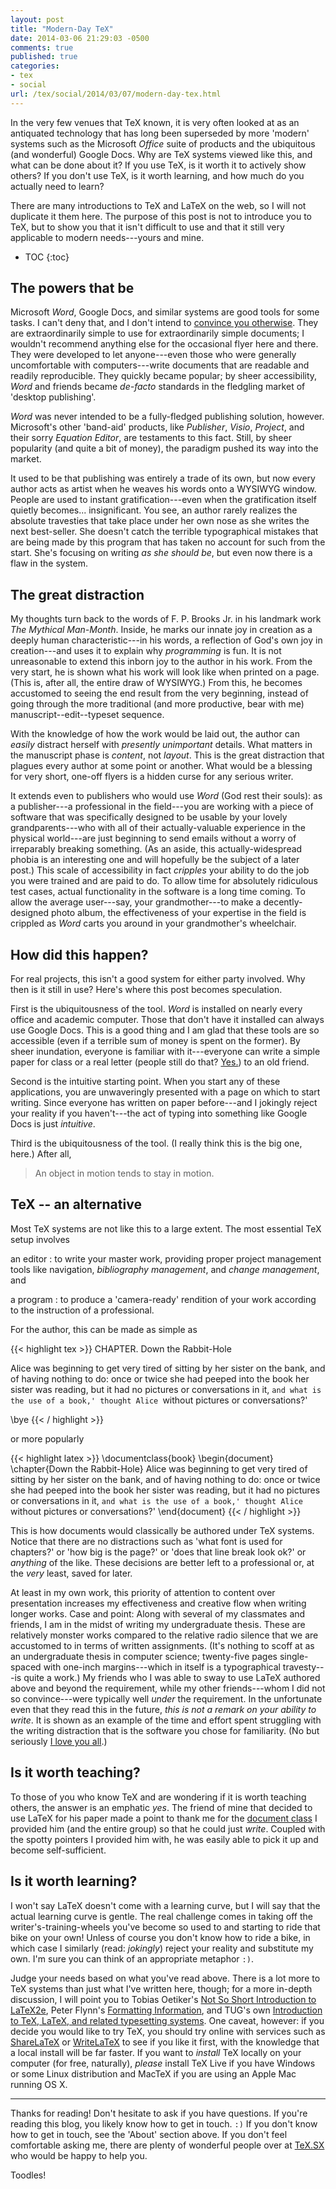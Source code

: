 ```yaml
---
layout: post
title: "Modern-Day TeX"
date: 2014-03-06 21:29:03 -0500
comments: true
published: true
categories:
- tex
- social
url: /tex/social/2014/03/07/modern-day-tex.html
---
```


In the very few venues that TeX known,
  it is very often looked at as an antiquated technology
  that has long been superseded by more 'modern' systems
  such as the Microsoft *Office* suite of products
  and the ubiquitous (and wonderful) Google Docs.
Why are TeX systems viewed like this,
  and what can be done about it?
If you       use TeX, is it worth it to actively show others?
If you don't use TeX, is it worth learning,
  and how much do you actually need to learn?

<!--more-->

There are many introductions to TeX and LaTeX on the web,
  so I will not duplicate it them here.
The purpose of this post is not to introduce you to TeX,
  but to show you that it isn't difficult to use
  and that it still very applicable to modern needs---yours and mine.

* TOC
{:toc}

## The powers that be ##

Microsoft *Word*, Google Docs, and similar systems are good tools for some tasks.
I can't deny that, and I don't intend to [convince you otherwise][1].
They are extraordinarily simple to use for extraordinarily simple documents;
  I wouldn't recommend anything else for the occasional flyer here and there.
They were developed to let anyone---even
  those who were generally uncomfortable with computers---write documents
  that are readable and readily reproducible.
They quickly became popular; by sheer accessibility, *Word* and friends became
  *de-facto* standards in the fledgling market of 'desktop publishing'.

*Word* was never intended to be a fully-fledged publishing solution, however.
Microsoft's other 'band-aid' products,
  like *Publisher*, *Visio*, *Project*, and their sorry *Equation Editor*,
  are testaments to this fact.
Still, by sheer popularity (and quite a bit of money),
  the paradigm pushed its way into the market.

It used to be that publishing was entirely a trade of its own,
  but now every author acts as artist when he weaves his words onto a WYSIWYG window.
People are used to instant gratification---even when
  the gratification itself quietly becomes... insignificant.
You see, an author rarely realizes the absolute travesties
  that take place under her own nose as she writes the next best-seller.
She doesn't catch the terrible typographical mistakes that are being
  made by this program that has taken no account for such from the start.
She's focusing on writing *as she should be*,
 but even now there is a flaw in the system.

## The great distraction ##

My thoughts turn back to the words of F. P. Brooks Jr.
  in his landmark work *The Mythical Man-Month*.
Inside, he marks our innate joy in creation as
  a deeply human characteristic---in his words,
  a reflection of God's own joy in creation---and uses it
  to explain why *programming* is fun.
It is not unreasonable to extend this inborn joy to the author in his work.
From the very start, he is shown what his work will look like when printed on a page.
(This is, after all, the entire draw of WYSIWYG.)
From this, he becomes accustomed to seeing the end result from the very beginning,
  instead of going through the more traditional (and more productive, bear with me)
  manuscript--edit--typeset sequence.

With the knowledge of how the work would be laid out,
  the author can *easily* distract herself with *presently unimportant* details.
What matters in the manuscript phase is *content*, not *layout*.
This is the great distraction that plagues every author at some point or another.
What would be a blessing for very short, one-off flyers
  is a hidden curse for any serious writer.

It extends even to publishers who would use *Word* (God rest their souls):
  as a publisher---a professional in the field---you are working with
  a piece of software that was specifically designed to be usable by
  your lovely grandparents---who with all of their actually-valuable experience
  in the physical world---are just beginning to send emails
  without a worry of irreparably breaking something.
(As an aside, this actually-widespread phobia is an interesting one
  and will hopefully be the subject of a later post.)
This scale of accessibility in fact *cripples* your ability
  to do the job you were trained and are paid to do.
To allow time for absolutely ridiculous test cases,
  actual functionality in the software is a long time coming.
To allow the average user---say, your grandmother---to make a decently-designed photo album,
  the effectiveness of your expertise in the field
  is crippled as *Word* carts you around in your grandmother's wheelchair.

## How did this happen? ##

For real projects, this isn't a good system for either party involved.
Why then is it still in use?
Here's where this post becomes speculation.

First is the ubiquitousness of the tool.
*Word* is installed on nearly every office and academic computer.
Those that don't have it installed can always use Google Docs.
This is a good thing and I am glad that these tools are so accessible
  (even if a terrible sum of money is spent on the former).
By sheer inundation, everyone is familiar with it---everyone can write
  a simple paper for class or a real letter (people still do that?  [Yes.][2]) to an old friend.

Second is the intuitive starting point.
When you start any of these applications,
  you are unwaveringly presented with a page on which to start writing.
Since everyone has written on paper before---and I jokingly reject
  your reality if you haven't---the act of typing into something like Google Docs
  is just *intuitive*.

Third is the ubiquitousness of the tool.
(I really think this is the big one, here.)
After all,

> An object in motion tends to stay in motion.

## TeX -- an alternative ##

Most TeX systems are not like this to a large extent.
The most essential TeX setup involves

an editor
: to write your master work, providing proper project management tools
  like navigation, *bibliography management*, and *change management*, and

a program
: to produce a 'camera-ready' rendition of your work
  according to the instruction of a professional.

For the author, this can be made as simple as

{{< highlight tex >}}
CHAPTER. Down the Rabbit-Hole

Alice was beginning to get very tired of sitting by her sister on the
bank, and of having nothing to do: once or twice she had peeped into the
book her sister was reading, but it had no pictures or conversations in
it, `and what is the use of a book,' thought Alice `without pictures or
conversations?'

\bye
{{< / highlight >}}

or more popularly

{{< highlight latex >}}
\documentclass{book}
\begin{document}
\chapter{Down the Rabbit-Hole}
Alice was beginning to get very tired of sitting by her sister on the
bank, and of having nothing to do: once or twice she had peeped into the
book her sister was reading, but it had no pictures or conversations in
it, `and what is the use of a book,' thought Alice `without pictures or
conversations?'
\end{document}
{{< / highlight >}}

This is how documents would classically be authored under TeX systems.
Notice that there are no distractions such as
  'what font is used for chapters?' or
  'how big is the page?' or
  'does that line break look ok?' or
  *anything* of the like.
These decisions are better left to a professional or,
  at the *very* least, saved for later.

At least in my own work, this priority of attention
  to content over presentation
  increases my effectiveness and creative flow when writing longer works.
Case and point: Along with several of my classmates and friends,
  I am in the midst of writing my undergraduate thesis.
These are relatively monster works compared to the relative radio silence
  that we are accustomed to in terms of written assignments.
(It's nothing to scoff at as an undergraduate thesis in computer science;
  twenty-five pages single-spaced with one-inch margins---which in itself
  is a typographical travesty---is quite a work.)
My friends who I was able to sway to use LaTeX authored above and beyond the requirement,
  while my other friends---whom I did not so convince---were typically
  well *under* the requirement.
In the unfortunate even that they read this in the future,
  *this is not a remark on your ability to write*.
It is shown as an example of the time and effort spent struggling with
  the writing distraction that is the software you chose for familiarity.
(No but seriously [I love you all][3].)

## Is it worth teaching? ##

To those of you who know TeX and are wondering if it is worth teaching others,
  the answer is an emphatic *yes*.
The friend of mine that decided to use LaTeX for his paper
  made a point to thank me for the [document class][4] I provided
  him (and the entire group) so that he could just *write*.
Coupled with the spotty pointers I provided him with,
  he was easily able to pick it up and become self-sufficient.

## Is it worth learning? ##

I won't say LaTeX doesn't come with a learning curve,
  but I will say that the actual learning curve is gentle.
The real challenge comes in taking off the writer's-training-wheels
  you've become so used to and starting to ride that bike on your own!
Unless of course you don't know how to ride a bike,
  in which case I similarly (read: *jokingly*)
  reject your reality and substitute my own.
I'm sure you can think of an appropriate metaphor `:)`.

Judge your needs based on what you've read above.
There is a lot more to TeX systems than just what I've written here, though;
  for a more in-depth discussion, I will point you to
  Tobias Oetiker's [Not So Short Introduction to LaTeX2e][5],
  Peter Flynn's [Formatting Information][6], and
  TUG's own [Introduction to TeX, LaTeX, and related typesetting systems][7].
One caveat, however: if you decide you would like to try TeX,
  you should try online with services such as [ShareLaTeX][8] or [WriteLaTeX][9]
  to see if you like it first, with the knowledge that a local install will be far faster.
If you want to *install* TeX locally on your computer (for free, naturally),
  *please* install TeX Live if you have Windows or some Linux distribution and
  MacTeX if you are using an Apple Mac running OS X.

---

Thanks for reading!
Don't hesitate to ask if you have questions.
If you're reading this blog, you likely know how to get in touch. `:)`
If you don't know how to get in touch, see the 'About' section above.
If you don't feel comfortable asking me,
  there are plenty of wonderful people over at [TeX.SX][0]
  who would be happy to help you.

Toodles!

[1]: http://fluff.info/terrible
[2]: Unplugged
[3]: http://i.imgur.com/3CWCehW.gif
[4]: https://github.com/vermiculus/smcm-tex/blob/master/smcm-tex/cosc/smcm-cosc-smp.cls
[5]: http://tobi.oetiker.ch/lshort/lshort.pdf
[6]: http://www.tug.org/TUGboat/tb23-2/tb74flynn.pdf
[7]: https://www.tug.org/begin.html
[8]: http://www.sharelatex.com
[9]: http://www.writelatex.com
[0]: http://tex.stackexchange.com
